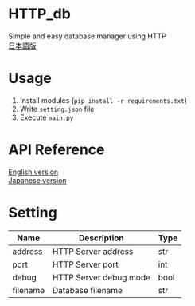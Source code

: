 # HTTP_db
Simple and easy database manager using HTTP  
[日本語版](https://github.com/nattyan-tv/HTTP_db/blob/master/README_ja.md)

# Usage
1. Install modules (`pip install -r requirements.txt`)
2. Write `setting.json` file
3. Execute `main.py`

# API Reference
[English version](https://nattyan-tv.github.io/HTTP_db/docs/en-us/index)  
[Japanese version](https://nattyan-tv.github.io/HTTP_db/docs/ja-jp/index)  

# Setting

Name|Description|Type
---|---|---
address|HTTP Server address|str
port|HTTP Server port|int
debug|HTTP Server debug mode|bool
filename|Database filename|str
